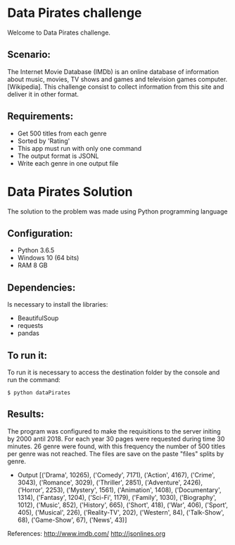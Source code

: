 # Data Pirates challenge

Welcome to Data Pirates challenge.


## Scenario:

The Internet Movie Database (IMDb) is an online database of information about music, movies, TV shows and games and television games computer. [Wikipedia]. This challenge consist to collect information from this site and deliver it  in other format.


## Requirements:

 * Get 500 titles from each genre
 * Sorted by 'Rating'
 * This app must run with only one command
 * The output format is JSONL
 * Write each genre in one output file

# Data Pirates Solution

The solution to the problem was made using Python programming language
## Configuration:
* Python 3.6.5
* Windows 10 (64 bits)
* RAM 8 GB 

## Dependencies:

Is necessary to install the libraries:
* BeautifulSoup
* requests
* pandas

## To run it:
To run it is necessary to access the destination folder by the console and run the command:

    $ python dataPirates
   
## Results:

The program was configured to make the requisitions to the server initing by 2000 antil 2018. For each year 30 pages were requested during time 30 minutes. 26 genre were found, with this frequency the number of 500 titles per genre was not reached. The files are save on the paste "files" splits by genre.
 * Output
[('Drama', 10265), ('Comedy', 7171), ('Action', 4167), ('Crime', 3043), ('Romance', 3029), ('Thriller', 2851), ('Adventure', 2426), ('Horror', 2253), ('Mystery', 1561), ('Animation', 1408), ('Documentary', 1314), ('Fantasy', 1204), ('Sci-Fi', 1179), ('Family', 1030), ('Biography', 1012), ('Music', 852), ('History', 665), ('Short', 418), ('War', 406), ('Sport', 405), ('Musical', 226), ('Reality-TV', 202), ('Western', 84), ('Talk-Show', 68), ('Game-Show', 67), ('News', 43)] 

References:
http://www.imdb.com/
http://jsonlines.org
